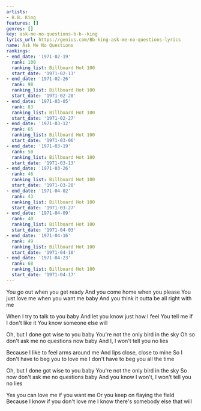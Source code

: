 ```yaml
---
artists:
- B.B. King
features: []
genres: []
key: ask-me-no-questions-b-b--king
lyrics_url: https://genius.com/Bb-king-ask-me-no-questions-lyrics
name: Ask Me No Questions
rankings:
- end_date: '1971-02-19'
  rank: 100
  ranking_list: Billboard Hot 100
  start_date: '1971-02-13'
- end_date: '1971-02-26'
  rank: 98
  ranking_list: Billboard Hot 100
  start_date: '1971-02-20'
- end_date: '1971-03-05'
  rank: 83
  ranking_list: Billboard Hot 100
  start_date: '1971-02-27'
- end_date: '1971-03-12'
  rank: 65
  ranking_list: Billboard Hot 100
  start_date: '1971-03-06'
- end_date: '1971-03-19'
  rank: 50
  ranking_list: Billboard Hot 100
  start_date: '1971-03-13'
- end_date: '1971-03-26'
  rank: 46
  ranking_list: Billboard Hot 100
  start_date: '1971-03-20'
- end_date: '1971-04-02'
  rank: 43
  ranking_list: Billboard Hot 100
  start_date: '1971-03-27'
- end_date: '1971-04-09'
  rank: 40
  ranking_list: Billboard Hot 100
  start_date: '1971-04-03'
- end_date: '1971-04-16'
  rank: 49
  ranking_list: Billboard Hot 100
  start_date: '1971-04-10'
- end_date: '1971-04-23'
  rank: 68
  ranking_list: Billboard Hot 100
  start_date: '1971-04-17'
---
```

You go out when you get ready
And you come home when you please
You just love me when you want me baby
And you think it outta be all right with me

When I try to talk to you baby
And let you know just how I feel
You tell me if I don't like it
You know someone else will

Oh, but I done got wise to you baby
You're not the only bird in the sky
Oh so don't ask me no questions now baby
And I, I won't tell you no lies

Because I like to feel arms around me
And lips close, close to mine
So I don't have to beg you to love me
I don't have to beg you all the time

Oh, but I done got wise to you baby
You're not the only bird in the sky
So now don't ask me no questions baby
And you know I won't, I won't tell you no lies

Yes you can love me if you want me
Or you keep on flaying the field
Because I know if you don't love me
I know there's somebody else that will
